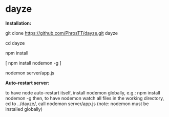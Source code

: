 dayze
=====


**Installation:**

git clone https://github.com/PhrosTT/dayze.git dayze

cd dayze

npm install

[ npm install nodemon -g ]

nodemon server/app.js




**Auto-restart server:**

to have node auto-restart itself, install nodemon globally, e.g.: npm install nodemon -g
then, to have nodemon watch all files in the working directory, cd to ../dayze/, call nodemon server/app.js
(note: nodemon must be installed globally)